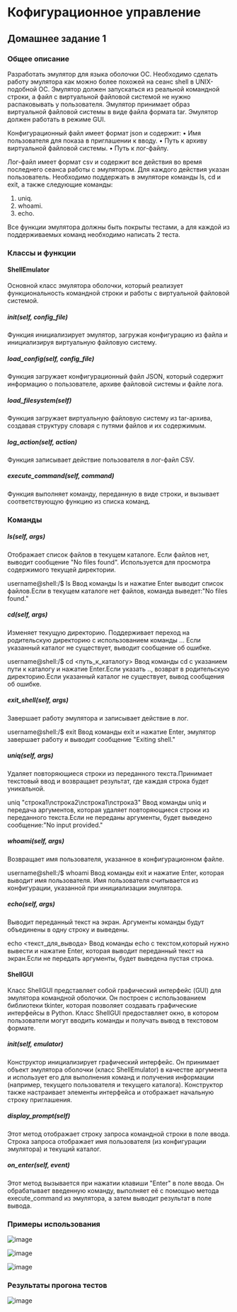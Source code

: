 # Кофигурационное управление

## Домашнее задание 1

### Общее описание

Разработать эмулятор для языка оболочки ОС. Необходимо сделать работу
эмулятора как можно более похожей на сеанс shell в UNIX-подобной ОС.
Эмулятор должен запускаться из реальной командной строки, а файл с
виртуальной файловой системой не нужно распаковывать у пользователя.
Эмулятор принимает образ виртуальной файловой системы в виде файла формата tar. Эмулятор должен работать в режиме GUI.

Конфигурационный файл имеет формат json и содержит:
• Имя пользователя для показа в приглашении к вводу.
• Путь к архиву виртуальной файловой системы.
• Путь к лог-файлу.

Лог-файл имеет формат csv и содержит все действия во время последнего
сеанса работы с эмулятором. Для каждого действия указан пользователь.
Необходимо поддержать в эмуляторе команды ls, cd и exit, а также
следующие команды:
1. uniq.
2. whoami.
3. echo.

Все функции эмулятора должны быть покрыты тестами, а для каждой из
поддерживаемых команд необходимо написать 2 теста.

### Классы и функции

#### ShellEmulator

Основной класс эмулятора оболочки, который реализует функциональность командной строки и работы с виртуальной файловой системой.

##### __init__(self, config_file) 

Функция инициализирует эмулятор, загружая конфигурацию из файла и инициализируя виртуальную файловую систему.

##### load_config(self, config_file) 

Функция загружает конфигурационный файл JSON, который содержит информацию о пользователе, архиве файловой системы и файле лога.

##### load_filesystem(self) 

Функция загружает виртуальную файловую систему из tar-архива, создавая структуру словаря с путями файлов и их содержимым.

##### log_action(self, action) 

Функция записывает действие пользователя в лог-файл CSV.

##### execute_command(self, command) 

Функция выполняет команду, переданную в виде строки, и вызывает соответствующую функцию из списка команд.

### Команды

##### ls(self, args) 

Отображает список файлов в текущем каталоге. Если файлов нет, выводит сообщение "No files found". Используется для просмотра содержимого текущей директории.

username@shell:/$ ls
Ввод команды ls и нажатие Enter выводит список файлов.Если в текущем каталоге нет файлов, команда выведет:"No files found."

##### cd(self, args) 

Изменяет текущую директорию. Поддерживает переход на родительскую директорию с использованием команды ... Если указанный каталог не существует, выводит сообщение об ошибке.

username@shell:/$ cd <путь_к_каталогу>
Ввод команды cd с указанием пути к каталогу и нажатие Enter.Если указать .., возврат в родительскую директорию.Если указанный каталог не существует, вывод сообщения об ошибке.

##### exit_shell(self, args) 

Завершает работу эмулятора и записывает действие в лог.

username@shell:/$ exit
Ввод команды exit и нажатие Enter, эмулятор завершает работу и выводит сообщение "Exiting shell."

##### uniq(self, args)

Удаляет повторяющиеся строки из переданного текста.Принимает текстовый ввод и возвращает результат, где каждая строка будет уникальной.

uniq "строка1\nстрока2\nстрока1\nстрока3"
Ввод команды uniq и передача аргументов, которая удаляет повторяющиеся строки из переданного текста.Если не переданы аргументы, будет выведено сообщение:"No input provided."

##### whoami(self, args) 

Возвращает имя пользователя, указанное в конфигурационном файле.

username@shell:/$ whoami
Ввод команды exit и нажатие Enter, которая выводит имя пользователя. Имя пользователя считывается из конфигурации, указанной при инициализации эмулятора.


##### echo(self, args)

Выводит переданный текст на экран. Аргументы команды будут объединены в одну строку и выведены.

echo <текст_для_вывода>
Ввод команды echo с текстом,который нужно вывести и нажатие Enter, которая выводит переданный текст на экран.Если не передать аргументы, будет выведена пустая строка.


#### ShellGUI

Класс ShellGUI представляет собой графический интерфейс (GUI) для эмулятора командной оболочки. Он построен с использованием библиотеки tkinter, которая позволяет создавать графические интерфейсы в Python. Класс ShellGUI предоставляет окно, в котором пользователи могут вводить команды и получать вывод в текстовом формате.


##### __init__(self, emulator)

Конструктор инициализирует графический интерфейс. Он принимает объект эмулятора оболочки (класс ShellEmulator) в качестве аргумента и использует его для выполнения команд и получения информации (например, текущего пользователя и текущего каталога). Конструктор также настраивает элементы интерфейса и отображает начальную строку приглашения.

##### display_prompt(self)

Этот метод отображает строку запроса командной строки в поле ввода. Строка запроса отображает имя пользователя (из конфигурации эмулятора) и текущий каталог.

##### on_enter(self, event)

Этот метод вызывается при нажатии клавиши "Enter" в поле ввода. Он обрабатывает введенную команду, выполняет её с помощью метода execute_command из эмулятора, а затем выводит результат в поле вывода.

### Примеры использования

![image](https://github.com/user-attachments/assets/e1fcd12a-6440-4cdc-9e49-b2f6218ca844)

![image](https://github.com/user-attachments/assets/e91a3a7d-5955-491f-b532-2f929babf423)

![image](https://github.com/user-attachments/assets/e7c78fbc-87bf-4ec8-8774-913ac8dfc03d)

### Результаты прогона тестов

![image](https://github.com/user-attachments/assets/31f45aa1-8056-4722-be20-3c5f173ed402)

